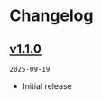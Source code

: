 # Changelog

## [v1.1.0](https://github.com/simonsuska/rezeptig/releases/tag/v1.1.0)

`2025-09-19`

- Initial release
